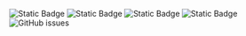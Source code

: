 ![Static Badge](https://img.shields.io/badge/blacklists-60-000000) ![Static Badge](https://img.shields.io/badge/blacklisted-2799611-cc0000) ![Static Badge](https://img.shields.io/badge/whitelisted-2247-00CC00) ![Static Badge](https://img.shields.io/badge/streaming_blacklist-28107-000000) ![GitHub issues](https://img.shields.io/github/issues/fabriziosalmi/blacklists)
